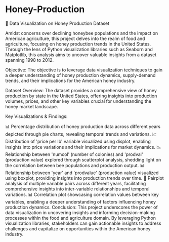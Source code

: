 # Honey-Production
🌾 Data Visualization on Honey Production Dataset

Amidst concerns over declining honeybee populations and the impact on American agriculture, this project delves into the realm of food and agriculture, focusing on honey production trends in the United States. Through the lens of Python visualization libraries such as Seaborn and Matplotlib, this analysis aims to uncover valuable insights from a dataset spanning 1998 to 2012.

Objective:
The objective is to leverage data visualization techniques to gain a deeper understanding of honey production dynamics, supply-demand trends, and their implications for the American honey industry.

Dataset Overview:
The dataset provides a comprehensive view of honey production by state in the United States, offering insights into production volumes, prices, and other key variables crucial for understanding the honey market landscape.

Key Visualizations & Findings:

📊 Percentage distribution of honey production data across different years depicted through pie charts, revealing temporal trends and variations.
📈 Distribution of 'price per lb' variable visualized using displot, enabling insights into price variations and their implications for market dynamics.
📉 Relationship between 'numcol' (number of colonies) and 'prodval' (production value) explored through scatterplot analysis, shedding light on the correlation between bee populations and production output.
📊 Relationship between 'year' and 'prodvalue' (production value) visualized using boxplot, providing insights into production trends over time.
🔄 Pairplot analysis of multiple variable pairs across different years, facilitating comprehensive insights into inter-variable relationships and temporal variations.
📊 Correlation plot showcasing correlation values between key variables, enabling a deeper understanding of factors influencing honey production dynamics.
Conclusion:
This project underscores the power of data visualization in uncovering insights and informing decision-making processes within the food and agriculture domain. By leveraging Python visualization libraries, stakeholders can gain actionable insights to address challenges and capitalize on opportunities within the American honey industry.
